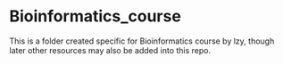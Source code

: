# Bioinformatics_course
This is a folder created specific for Bioinformatics course by lzy, though later other resources may also be added into this repo.
